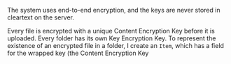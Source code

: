 The system uses end-to-end encryption, and the keys are never stored in cleartext on the server.

Every file is encrypted with a unique Content Encryption Key before it is uploaded.
Every folder has its own Key Encryption Key.
To represent the existence of an encrypted file in a folder, I create an `Item`, which has a field for the wrapped key (the Content Encryption Key
